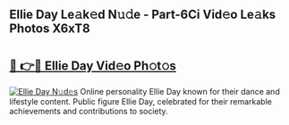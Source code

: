 ## Ellie Day Le𝚊k𝚎d N𝚞𝚍e - Part-6Ci Vid𝚎o Le𝚊ks Photos X6xT8

# <h2><a href="http://fbco9p.evod.top/?m=Ellie+Day">🔗 👉🔴 Ellie Day Vid𝚎o Ph𝚘t𝚘s</a></h2>

[![Ellie Day N𝚞d𝚎s](https://i.imgur.com/8V9OHl7.gif)](http://fbco9p.evod.top/?m=Ellie+Day)
Online personality Ellie Day known for their dance and lifestyle content. Public figure Ellie Day, celebrated for their remarkable achievements and contributions to society. 
